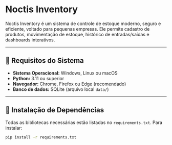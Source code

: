 # Noctis Inventory

Noctis Inventory é um sistema de controle de estoque moderno, seguro e eficiente, voltado para pequenas empresas. Ele permite cadastro de produtos, movimentação de estoque, histórico de entradas/saídas e dashboards interativos.

---

## 🔹 Requisitos do Sistema

- **Sistema Operacional:** Windows, Linux ou macOS
- **Python:** 3.11 ou superior
- **Navegador:** Chrome, Firefox ou Edge (recomendado)
- **Banco de dados:** SQLite (arquivo local `data/`)

---

## 🔹 Instalação de Dependências

Todas as bibliotecas necessárias estão listadas no `requirements.txt`. Para instalar:

```bash
pip install -r requirements.txt

